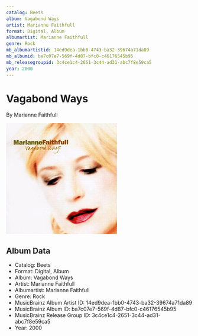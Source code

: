 ```yaml
---
catalog: Beets
album: Vagabond Ways
artist: Marianne Faithfull
format: Digital, Album
albumartist: Marianne Faithfull
genre: Rock
mb_albumartistid: 14ed9dea-1bb0-4743-ba32-39674a71da89
mb_albumid: ba7c07e7-569f-4d87-bfc0-c46176545b95
mb_releasegroupid: 3c4ce1c4-2651-3c44-ad31-abc7f8e59ca5
year: 2000
---
```


# Vagabond Ways

By Marianne Faithfull

![](../../assets/beetscovers/Marianne_Faithfull-Vagabond_Ways.jpg)

## Album Data

- Catalog: Beets
- Format: Digital, Album
- Album: Vagabond Ways
- Artist: Marianne Faithfull
- Albumartist: Marianne Faithfull
- Genre: Rock
- MusicBrainz Album Artist ID: 14ed9dea-1bb0-4743-ba32-39674a71da89
- MusicBrainz Album ID: ba7c07e7-569f-4d87-bfc0-c46176545b95
- MusicBrainz Release Group ID: 3c4ce1c4-2651-3c44-ad31-abc7f8e59ca5
- Year: 2000

